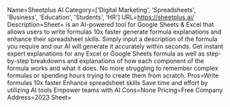 Name=Sheetplus AI
Category=['Digital Marketing', 'Spreadsheets', 'Business', 'Education', 'Students', 'HR']
URL=https://sheetplus.ai/
Description=Sheet+ is an AI-powered tool for Google Sheets & Excel that allows users to write formulas 10x faster generate formula explanations and enhance their spreadsheet skills. Simply input a description of the formula you require and our AI will generate it accurately within seconds. Get instant expert explanations for any Excel or Google Sheets formula as well as step-by-step breakdowns and explanations of how each component of the formula works and what it does. No more struggling to remember complex formulas or spending hours trying to create them from scratch.
Pros=Write formulas 10x faster Enhance spreadsheet skills Save time and effort by utilizing AI tools Empower teams with AI
Cons=None
Pricing=Free
Company Address=2023 Sheet+
